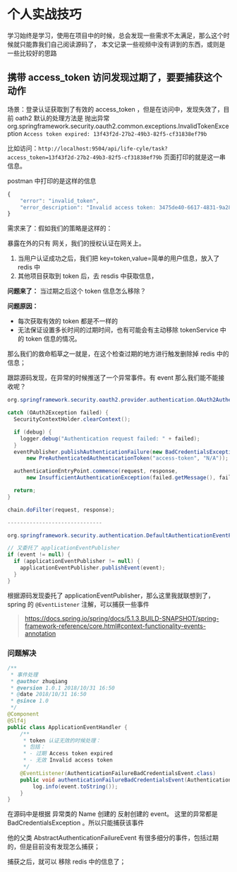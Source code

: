 # 个人实战技巧

学习始终是学习，使用在项目中的时候，总会发现一些需求不太满足，那么这个时候就只能靠我们自己阅读源码了，
本文记录一些视频中没有讲到的东西，或则是一些比较好的思路

## 携带 access_token 访问发现过期了，要要捕获这个动作

场景：登录认证获取到了有效的 access_token ，但是在访问中，发现失效了，目前 oath2 默认的处理方法是
抛出异常 org.springframework.security.oauth2.common.exceptions.InvalidTokenException  `Access token expired: 13f43f2d-27b2-49b3-82f5-cf31838ef79b`

比如访问：`http://localhost:9504/api/life-cyle/task?access_token=13f43f2d-27b2-49b3-82f5-cf31838ef79b` 页面打印的就是这一串信息。

postman 中打印的是这样的信息

```javascript
{
    "error": "invalid_token",
    "error_description": "Invalid access token: 3475de40-6617-4831-9a28-ca42bae2ca97"
}
```

需求来了：假如我们的策略是这样的：

暴露在外的只有 网关，我们的授权认证在网关上。

1. 当用户认证成功之后，我们把 key=token,value=简单的用户信息，放入了 redis 中
2. 其他项目获取到 token 后，去 resdis 中获取信息，

**问题来了：** 当过期之后这个 token 信息怎么移除？

**问题原因：**

* 每次获取有效的 token 都是不一样的
* 无法保证设置多长时间的过期时间，也有可能会有主动移除 tokenService 中的 token 信息的情况。

那么我们的救命稻草之一就是，在这个检查过期的地方进行触发删除掉 redis 中的信息；

跟踪源码发现，在异常的时候推送了一个异常事件。有 event 那么我们能不能接收呢？

```java
org.springframework.security.oauth2.provider.authentication.OAuth2AuthenticationProcessingFilter#doFilter

catch (OAuth2Exception failed) {
  SecurityContextHolder.clearContext();

  if (debug) {
    logger.debug("Authentication request failed: " + failed);
  }
  eventPublisher.publishAuthenticationFailure(new BadCredentialsException(failed.getMessage(), failed),
      new PreAuthenticatedAuthenticationToken("access-token", "N/A"));

  authenticationEntryPoint.commence(request, response,
      new InsufficientAuthenticationException(failed.getMessage(), failed));

  return;
}

chain.doFilter(request, response);

------------------------------

org.springframework.security.authentication.DefaultAuthenticationEventPublisher#publishAuthenticationFailure

// 又委托了 applicationEventPublisher
if (event != null) {
  if (applicationEventPublisher != null) {
    applicationEventPublisher.publishEvent(event);
  }
}
```

根据源码发现委托了 applicationEventPublisher，那么这里我就联想到了，spring 的 `@EventListener` 注解，可以捕获一些事件

> https://docs.spring.io/spring/docs/5.1.3.BUILD-SNAPSHOT/spring-framework-reference/core.html#context-functionality-events-annotation

### 问题解决

```java
/**
 * 事件处理
 * @author zhuqiang
 * @version 1.0.1 2018/10/31 16:50
 * @date 2018/10/31 16:50
 * @since 1.0
 */
@Component
@Slf4j
public class ApplicationEventHandler {
    /**
     * token 认证无效的时候处理：
     * 包括：
     * - 过期 Access token expired
     * - 无效 Invalid access token
     */
    @EventListener(AuthenticationFailureBadCredentialsEvent.class)
    public void authenticationFailureBadCredentialsEvent(AuthenticationFailureBadCredentialsEvent event) {
        log.info(event.toString());
    }
}
```

在源码中是根据 异常类的 Name 创建的 反射创建的 event。 这里的异常都是 BadCredentialsException 。所以只能捕获该事件

他的父类 AbstractAuthenticationFailureEvent 有很多细分的事件，包括过期的，但是目前没有发现怎么捕获；

捕获之后，就可以 移除 redis 中的信息了；
